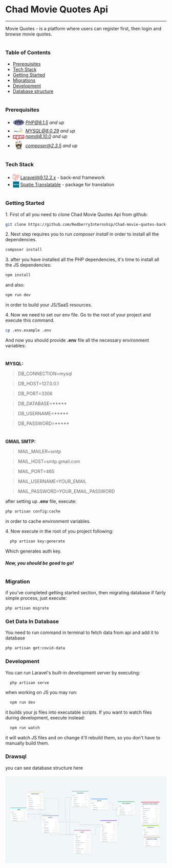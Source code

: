 <h1 >Chad Movie Quotes Api</h1>

---
Movie Quotes - is a platform where users can register first, then login and browse movie quotes.

#
### Table of Contents
* [Prerequisites](#prerequisites)
* [Tech Stack](#tech-stack)
* [Getting Started](#getting-started)
* [Migrations](#migration)
* [Development](#development)
* [Database structure](#drawsql)

#
### Prerequisites

* <img src="readme/assets/php.svg" width="35" style="position: relative; top: 4px" /> *PHP@8.1.5 and up*
* <img src="readme/assets/mysql.png" width="35" style="position: relative; top: 4px" /> *MYSQL@8.0.29 and up*
* <img src="readme/assets/npm.png" width="35" style="position: relative; top: 4px" /> *npm@8.10.0 and up*
* <img src="readme/assets/composer.png" width="35" style="position: relative; top: 6px" /> *composer@2.3.5 and up*


#
### Tech Stack

* <img src="readme/assets/laravel.png" height="20" style="position: relative; top: 4px" /> [Laravel@9.12.2.x](https://laravel.com/docs/9.x) - back-end framework
* <img src="readme/assets/spatie.png" height="19" style="position: relative; top: 4px" /> [Spatie Translatable](https://github.com/spatie/laravel-translatable) - package for translation

#
### Getting Started
1\. First of all you need to clone Chad Movie Quotes Api from github:
```sh
git clone https://github.com/RedberryInternship/Chad-movie-quotes-back-Luka-Kurdadze.git
```

2\. Next step requires you to run *composer install* in order to install all the dependencies.
```sh
composer install
```

3\. after you have installed all the PHP dependencies, it's time to install all the JS dependencies:
```sh
npm install
```

and also:
```sh
npm run dev
```
in order to build your JS/SaaS resources.

4\. Now we need to set our env file. Go to the root of your project and execute this command.
```sh
cp .env.example .env
```
And now you should provide **.env** file all the necessary environment variables:

#
**MYSQL:**
>DB_CONNECTION=mysql

>DB_HOST=127.0.0.1

>DB_PORT=3306

>DB_DATABASE=*****

>DB_USERNAME=*****

>DB_PASSWORD=*****


#
**GMAIL SMTP:**
>MAIL_MAILER=smtp

>MAIL_HOST=smtp.gmail.com
 
>MAIL_PORT=465

>MAIL_USERNAME=YOUR_EMAIL

>MAIL_PASSWORD=YOUR_EMAIL_PASSWORD

after setting up **.env** file, execute:
```sh
php artisan config:cache
```
in order to cache environment variables.

4\. Now execute in the root of you project following:
```sh
  php artisan key:generate
```
Which generates auth key.

##### Now, you should be good to go!


#
### Migration
if you've completed getting started section, then migrating database if fairly simple process, just execute:
```sh
php artisan migrate
```
### Get Data In Database
You need to run command in terminal to fetch data from api and add it to database
```sh
php artisan get:covid-data
```

### Development

You can run Laravel's built-in development server by executing:

```sh
  php artisan serve
```

when working on JS you may run:

```sh
  npm run dev
```
it builds your js files into executable scripts.
If you want to watch files during development, execute instead:

```sh
  npm run watch
```
it will watch JS files and on change it'll rebuild them, so you don't have to manually build them.


### Drawsql

you can see database structure here

[<img src="readme/assets/draw-sql.png"  style="position: relative; top: 4px" />](https://drawsql.app/teams/laravel-10/diagrams/chad-movie-quotes)

